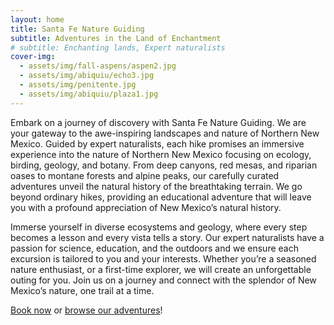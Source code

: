 ```yaml
---
layout: home
title: Santa Fe Nature Guiding
subtitle: Adventures in the Land of Enchantment
# subtitle: Enchanting lands, Expert naturalists
cover-img:
  - assets/img/fall-aspens/aspen2.jpg
  - assets/img/abiquiu/echo3.jpg
  - assets/img/penitente.jpg
  - assets/img/abiquiu/plaza1.jpg
---
```


Embark on a journey of discovery with Santa Fe Nature Guiding. We are your gateway to the awe-inspiring landscapes and nature of Northern New Mexico. Guided by expert naturalists, each hike promises an immersive experience into the nature of Northern New Mexico focusing on ecology, birding, geology, and botany. From deep canyons, red mesas, and riparian oases to montane forests and alpine peaks, our carefully curated adventures unveil the natural history of the breathtaking terrain. We go beyond ordinary hikes, providing an educational adventure that will leave you with a profound appreciation of New Mexico’s natural history.

Immerse yourself in diverse ecosystems and geology, where every step becomes a lesson and every vista tells a story. Our expert naturalists have a passion for science, education, and the outdoors and we ensure each excursion is tailored to you and your interests. Whether you’re a seasoned nature enthusiast, or a first-time explorer, we will create an unforgettable outing for you. Join us on a journey and connect with the splendor of New Mexico’s nature, one trail at a time.

[Book now](https://fareharbor.com/embeds/book/santafenature/?full-items=yes) or [browse our adventures](adventures/all/)!
